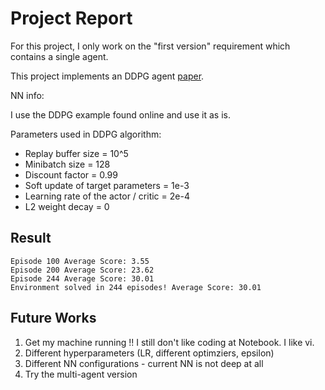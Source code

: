 #  Project Report

For this project, I only work on the "first version" requirement which contains a single agent.

This project implements an DDPG agent [paper](https://arxiv.org/pdf/1509.02971.pdf).

NN info:

I use the DDPG example found online and use it as is.

Parameters used in DDPG algorithm:

- Replay buffer size = 10^5
- Minibatch size = 128
- Discount factor = 0.99
- Soft update of target parameters = 1e-3
- Learning rate of the actor / critic = 2e-4
- L2 weight decay = 0

## Result

```
Episode 100	Average Score: 3.55
Episode 200	Average Score: 23.62
Episode 244	Average Score: 30.01
Environment solved in 244 episodes!	Average Score: 30.01
```

## Future Works

1. Get my machine running !! I still don't like coding at Notebook. I like vi.
2. Different hyperparameters (LR, different optimziers, epsilon)
3. Different NN configurations - current NN is not deep at all
4. Try the multi-agent version
